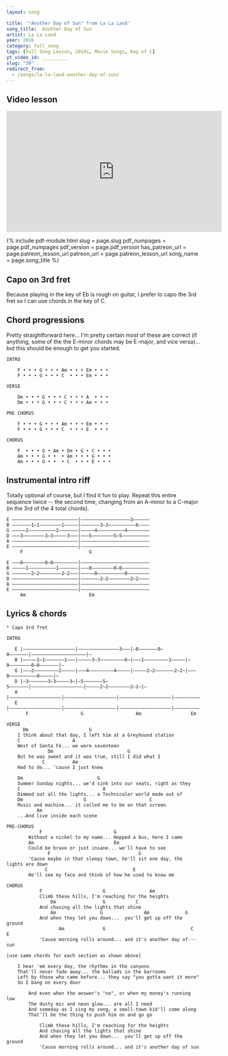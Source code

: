 ```yaml
---
layout: song

title: '"Another Day of Sun" from La La Land'
song_title:  Another Day of Sun
artist: La La Land
year: 2016
category: full_song
tags: [Full Song Lesson, 2010s, Movie Songs, Key of C]
yt_video_id: _________
slug: "39"
redirect_from:
  - /songs/la-la-land-another-day-of-sun/
---
```


## Video lesson

<iframe width="560" height="315" src="https://www.youtube.com/embed/KQ_ufy9I2aA?showinfo=0" frameborder="0" allowfullscreen></iframe>

{% include pdf-module.html
     slug = page.slug
     pdf_numpages = page.pdf_numpages
     pdf_version = page.pdf_version
     has_patreon_url = page.patreon_lesson_url
     patreon_url = page.patreon_lesson_url
     song_name = page.song_title %}


## Capo on 3rd fret

Because playing in the key of Eb is rough on guitar, I prefer to capo the 3rd fret so I can use chords in the key of C.

## Chord progressions

Pretty straightforward here... I'm pretty certain _most_ of these are correct (if anything, some of the the E-minor chords may be E-major, and vice versa)... but this should be enough to get you started.

    INTRO

    	F • • • G • • • Am • • • Em • • •
    	F • • • G • • • C  • • • Em • • •

    VERSE

    	Dm • • • G • • • C • • • A  • • •
    	Dm • • • G • • • C • • • Am • • •

    PRE CHORUS

    	F • • • G • • • Am • • • Em • • • 
    	F • • • G • • • C  • • • E  • • • 

    CHORUS

    	F  • • • G • Am • Dm • G • C • • •
    	Am • • • G • •  • Am • • • G • • •
    	Am • • • G • •  • C  • • • E • • •


## Instrumental intro riff

Totally optional of course, but I find it fun to play. Repeat this entire sequence twice -- the second time, changing from an A-minor to a C-major (in the 3rd of the 4 total chords).

    E ––––––––––––––––––––––––|––––––––––––––––––3––––––
    B –––––––1–1––––––––1–––––|–––––––3–3––––––––––6––––
    G –––––2––––––––––2–––––––|–––––4––––––––––4––––––––
    D –––3––––––––3–3–––––3–––|–––5––––––––5–5––––––––––
    A ––––––––––––––––––––––––|–––––––––––––––––––––––––
    E ––––––––––––––––––––––––|–––––––––––––––––––––––––
         F                        G

    E –––0––––––––0–0–––––––––|–––––––––––––––––––––––––
    B –––––1––––––––––1–––––––|–––0––––––––0–0––––––––––
    G –––––––2–2––––––––2–2–––|–––––0––––––––––0––––––––
    D ––––––––––––––––––––––––|–––––––2–2––––––––2–2––––
    A ––––––––––––––––––––––––|–––––––––––––––––––––––––
    E ––––––––––––––––––––––––|–––––––––––––––––––––––––
         Am                       Em

## Lyrics & chords

    * Capo 3rd fret

    INTRO

       E |–––––––––––––––––––|–––––––––––––––3–––|–0–––––––0–0–––––––|––––––––––––––––––––|–
       B |–––––1–1–––––––1–––|–––––3–3–––––––––6–|–––1–––––––––1–––––|–0––––––––0–0–––––––|–
       G |–––2–––––––––2–––––|–––4–––––––––4–––––|–––––2–2–––––––2–2–|–––0––––––––––0–––––|–
       D |–3–––––––3–3–––––3–|–5–––––––5–5–––––––|–––––––––––––––––––|–––––2–2––––––––2–2–|–
       A |–––––––––––––––––––|–––––––––––––––––––|–––––––––––––––––––|––––––––––––––––––––|–
       E |–––––––––––––––––––|–––––––––––––––––––|–––––––––––––––––––|––––––––––––––––––––|–
           F                   G                   Am                  Em                     

    VERSE
          Dm                      G
        I think about that day, I left him at a Greyhound station
        C                   A
        West of Santa Fé... we were seventeen
                   Dm                           G
        But he was sweet and it was true, still I did what I
                 C          Am
        Had to do... 'cause I just knew

        Dm                           G
        Summer Sunday nights... we'd sink into our seats, right as they
        C                              A
        Dimmed out all the lights... a Technicolor world made out of
        Dm                      G                       C
        Music and machine... it called me to be on that screen
               Am
        ...And live inside each scene

    PRE-CHORUS
                F                          G
            Without a nickel to my name... Hopped a bus, here I came
            Am                             Em
            Could be brave or just insane... we'll have to see
                   F                                G
            'Cause maybe in that sleepy town, he'll sit one day, the lights are down
                  C                               E
            He'll see my face and think of how he used to know me

    CHORUS
                F                      G                Am
                Climb these hills, I'm reaching for the heights
                    Dm                 G           C
                And chasing all the lights that shine
                    Am                G               Am             G
                And when they let you down...  you'll get up off the ground
                       Am              G                               C         E
                'Cause morning rolls around... and it's another day of--- sun

    [use same chords for each section as shown above]

        I hear 'em every day, the rhythms in the canyons
        That'll never fade away... the ballads in the barrooms
        Left by those who came before... they say "you gotta want it more"
        So I bang on every door

            And even when the answer's "no", or when my money's running low
            The dusty mic and neon glow... are all I need
            And someday as I sing my song, a small-town kid'll come along
            That'll be the thing to push him on and go go

                Climb these hills, I'm reaching for the heights
                And chasing all the lights that shine
                And when they let you down...  you'll get up off the ground
                'Cause morning rolls around... and it's another day of sun
